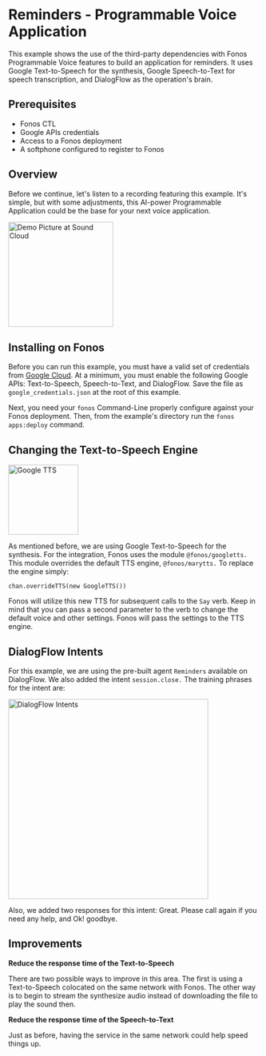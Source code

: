 # Reminders - Programmable Voice Application

This example shows the use of the third-party dependencies with Fonos Programmable Voice features to build an application for reminders. It uses Google Text-to-Speech for the synthesis, Google Speech-to-Text for speech transcription, and DialogFlow as the operation's brain.

## Prerequisites

- Fonos CTL 
- Google APIs credentials
- Access to a Fonos deployment
- A softphone configured to register to Fonos

## Overview

Before we continue, let's listen to a recording featuring this example. It's simple, but with some adjustments, this AI-power Programmable Application could be the base for your next voice application.

<a href="https://soundcloud.com/pedro-sanders/dialog-example"><img alt="Demo Picture at Sound Cloud" src="https://raw.githubusercontent.com/fonoster/fonos/master/examples/dialog/assets/prototype-recording.png"  height="210" /></a>

## Installing on Fonos

Before you can run this example, you must have a valid set of credentials from [Google Cloud](https://console.developers.google.com/apis/credentials). At a minimum, you must enable the following Google APIs: Text-to-Speech, Speech-to-Text, and DialogFlow. Save the file as `google_credentials.json` at the root of this example.

Next, you need your `fonos` Command-Line properly configure against your Fonos deployment. Then, from the example's directory run the `fonos apps:deploy` command.

## Changing the Text-to-Speech Engine

<img alt="Google TTS" src="https://raw.githubusercontent.com/fonoster/fonos/master/examples/dialog/assets/googletts.png" height="140" />

As mentioned before, we are using Google Text-to-Speech for the synthesis. For the integration, Fonos uses the module `@fonos/googletts.` This module overrides the default TTS engine, `@fonos/marytts.` To replace the engine simply:

```
chan.overrideTTS(new GoogleTTS())
```

Fonos will utilize this new TTS for subsequent calls to the `Say` verb. Keep in mind that you can pass a second parameter to the verb to change the default voice and other settings. Fonos will pass the settings to the TTS engine. 

## DialogFlow Intents

For this example, we are using the pre-built agent `Reminders` available on DialogFlow. We also added the intent `session.close.` The training phrases for the intent are: 

<img alt="DialogFlow Intents" src="https://raw.githubusercontent.com/fonoster/fonos/master/examples/dialog/assets/dialogflow-intents.png" height="400" />

Also, we added two responses for this intent: Great. Please call again if you need any help, and Ok! goodbye.

## Improvements

**Reduce the response time of the Text-to-Speech**

There are two possible ways to improve in this area. The first is using a Text-to-Speech colocated on the same network with Fonos. The other way is to begin to stream the synthesize audio instead of downloading the file to play the sound then.

**Reduce the response time of the Speech-to-Text**

Just as before, having the service in the same network could help speed things up.


